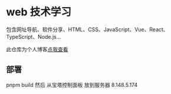 # web 技术学习

包含网址导航、软件分享、HTML、CSS、JavaScript、Vue、React、TypeScript、Node.js...

此仓库为个人博客[点我查看](http://8.148.5.174:8008/)

## 部署

pnpm build 然后 从宝塔控制面板 放到服务器 8.148.5.174

<!-- - [网址导航](https://kuangyx.cn/pages/navigation.html)
- [软件分享](https://kuangyx.cn/pages/software.html)
- [在线游戏](https://kuangyx.cn/pages/game.html)
- JS 库
  - [百度，高德，腾讯，天地图等坐标互转](https://kuangyx.cn/docs/%E6%96%87%E7%AB%A0/JS%20Lib/%E7%99%BE%E5%BA%A6%E5%9C%B0%E5%9B%BE%EF%BC%8C%E9%AB%98%E5%BE%B7%E5%9C%B0%E5%9B%BE%EF%BC%8C%E8%85%BE%E8%AE%AF%E5%9C%B0%E5%9B%BE%EF%BC%8C%E5%A4%A9%E5%9C%B0%E5%9B%BE%E7%AD%89%E5%9D%90%E6%A0%87%E4%BA%92%E8%BD%AC.html)
  - [Latex 公式录入模板](https://kuangyx.cn/docs/%E6%96%87%E7%AB%A0/JS%20Lib/Latex%E5%85%AC%E5%BC%8F%E5%BD%95%E5%85%A5%E6%A8%A1%E6%9D%BF.html)
  - [开箱即用的 Live2d](https://kuangyx.cn/docs/%E6%96%87%E7%AB%A0/JS%20Lib/Live2d.html)
  - [hitokoto 一言](https://kuangyx.cn/docs/%E6%96%87%E7%AB%A0/tools/hitokoto.html)
  - [canvas 涂鸦画板，支持笔写、手写、鼠标绘图](https://kuangyx.cn/docs/%E6%96%87%E7%AB%A0/JS%20Lib/canvas%20%E6%B6%82%E9%B8%A6%E7%94%BB%E6%9D%BF.html)
  - [基于 gitee Issue 评论 JS 插件库](https://kuangyx.cn/docs/%E6%96%87%E7%AB%A0/JS%20Lib/gitee%20Issue%20%E8%AF%84%E8%AE%BA%E6%8F%92%E4%BB%B6.html)
  - ...
- vue3 组件
  - [表单组件](https://kuangyx.cn/docs/%E6%96%87%E7%AB%A0/vue3%E7%BB%84%E4%BB%B6/%E8%A1%A8%E5%8D%95.html)
  - [表格分页](https://kuangyx.cn/docs/%E6%96%87%E7%AB%A0/vue3%E7%BB%84%E4%BB%B6/%E8%A1%A8%E6%A0%BC%E5%88%86%E9%A1%B5.html)
  - [省市区城市选择器](https://kuangyx.cn/docs/%E6%96%87%E7%AB%A0/vue3%E7%BB%84%E4%BB%B6/%E5%9F%8E%E5%B8%82%E9%80%89%E6%8B%A9.html)
  - [开始结束日期选择器](https://kuangyx.cn/docs/%E6%96%87%E7%AB%A0/vue3%E7%BB%84%E4%BB%B6/%E6%97%A5%E6%9C%9F%E9%80%89%E6%8B%A9.html)
  - [开始结束时间选择器](https://kuangyx.cn/docs/%E6%96%87%E7%AB%A0/vue3%E7%BB%84%E4%BB%B6/%E6%97%B6%E9%97%B4%E9%80%89%E6%8B%A9.html)
  - [上升下降趋势标记](https://kuangyx.cn/docs/%E6%96%87%E7%AB%A0/vue3%E7%BB%84%E4%BB%B6/%E8%B6%8B%E5%8A%BF%E6%A0%87%E8%AE%B0.html)
  - [动画进度条](https://kuangyx.cn/docs/%E6%96%87%E7%AB%A0/vue3%E7%BB%84%E4%BB%B6/%E8%BF%9B%E5%BA%A6%E6%9D%A1.html)
  - [通知菜单](https://kuangyx.cn/docs/%E6%96%87%E7%AB%A0/vue3%E7%BB%84%E4%BB%B6/%E9%80%9A%E7%9F%A5%E8%8F%9C%E5%8D%95.html)
  - ...
- 文章
  - [monorepo 仓库搭建](https://kuangyx.cn/docs/%E6%96%87%E7%AB%A0/%E5%89%8D%E7%AB%AF/monorepo%E4%BB%93%E5%BA%93%E6%90%AD%E5%BB%BA.html)
  - [javascript 防抖与节流](https://kuangyx.cn/docs/%E6%96%87%E7%AB%A0/%E5%89%8D%E7%AB%AF/%E9%98%B2%E6%8A%96%E4%B8%8E%E8%8A%82%E6%B5%81.html)
  - [前端 json 转换为 excel 文件保存 xlsx](https://kuangyx.cn/docs/%E6%96%87%E7%AB%A0/%E5%89%8D%E7%AB%AF/json%E8%BD%AC%E6%8D%A2%E4%B8%BAexcel%E6%96%87%E4%BB%B6%E4%BF%9D%E5%AD%98.html)
  - [vue 预览 word 文件 docx](https://kuangyx.cn/docs/%E6%96%87%E7%AB%A0/%E5%89%8D%E7%AB%AF/vue%E9%A2%84%E8%A7%88word%E6%96%87%E4%BB%B6docx.html)
  - [vue 前端预览 Excel 表格（导入导出）](https://kuangyx.cn/docs/%E6%96%87%E7%AB%A0/%E5%89%8D%E7%AB%AF/vue%E9%A2%84%E8%A7%88Excel%E8%A1%A8%E6%A0%BC.html)
  - [css 实现不规则透明盒子滚动边框](https://kuangyx.cn/docs/%E6%96%87%E7%AB%A0/%E5%89%8D%E7%AB%AF/css%E5%AE%9E%E7%8E%B0%E4%B8%8D%E8%A7%84%E5%88%99%E9%80%8F%E6%98%8E%E7%9B%92%E5%AD%90%E6%BB%9A%E5%8A%A8%E8%BE%B9%E6%A1%86.html)
  - ... -->
